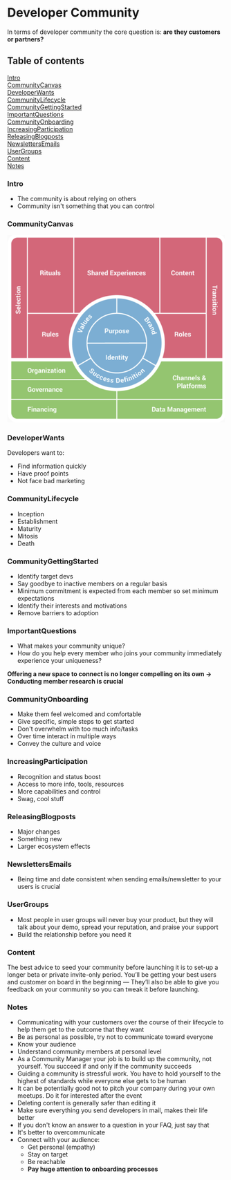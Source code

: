# Developer Community

In terms of developer community the core question is: **are they customers or partners?**

## Table of contents

[Intro](#intro)<br>
[CommunityCanvas](#communitycanvas)<br>
[DeveloperWants](#developerwants)<br>
[CommunityLifecycle](#communitylifecycle)<br>
[CommunityGettingStarted](#communitygettingstarted)<br>
[ImportantQuestions](#importantquestions)<br>
[CommunityOnboarding](#communityonboarding)<br>
[IncreasingParticipation](#increasingparticipation)<br>
[ReleasingBlogposts](#releasingblogposts)<br>
[NewslettersEmails](#newslettersemails)<br>
[UserGroups](#usergroups)<br>
[Content](#content)<br>
[Notes](#notes)<br>

### Intro

- The community is about relying on others
- Community isn't something that you can control

### CommunityCanvas

![](/DeveloperCommunity/Assets/CommunityCanvas.png)

### DeveloperWants

Developers want to:

- Find information quickly
- Have proof points
- Not face bad marketing

### CommunityLifecycle

- Inception
- Establishment
- Maturity
- Mitosis
- Death

### CommunityGettingStarted

- Identify target devs
- Say goodbye to inactive members on a regular basis
- Minimum commitment is expected from each member so set minimum expectations
- Identify their interests and motivations
- Remove barriers to adoption

### ImportantQuestions

- What makes your community unique?
- How do you help every member who joins your community immediately experience your uniqueness?

**Offering a new space to connect is no longer compelling on its own -> Conducting member research is crucial**

### CommunityOnboarding

- Make them feel welcomed and comfortable
- Give specific, simple steps to get started
- Don't overwhelm with too much info/tasks
- Over time interact in multiple ways
- Convey the culture and voice

### IncreasingParticipation

- Recognition and status boost
- Access to more info, tools, resources
- More capabilities and control
- Swag, cool stuff

### ReleasingBlogposts

- Major changes
- Something new
- Larger ecosystem effects

### NewslettersEmails

- Being time and date consistent when sending emails/newsletter to your users is crucial

### UserGroups

- Most people in user groups will never buy your product, but they will talk about your demo, spread your reputation, and praise your support
- Build the relationship before you need it

### Content

The best advice to seed your community before launching it is to set-up a longer beta or private invite-only period. You’ll be getting your best users and customer on board in the beginning — They’ll also be able to give you feedback on your community so you can tweak it before launching.

### Notes

- Communicating with your customers over the course of their lifecycle to help them get to the outcome that they want
- Be as personal as possible, try not to communicate toward everyone
- Know your audience
- Understand community members at personal level
- As a Community Manager your job is to build up the community, not yourself. You succeed if and only if the community succeeds
- Guiding a community is stressful work. You have to hold yourself to the highest of standards while everyone else gets to be human
- It can be potentially good not to pitch your company during your own meetups. Do it for interested after the event
- Deleting content is generally safer than editing it
- Make sure everything you send developers in mail, makes their life better
- If you don't know an answer to a question in your FAQ, just say that
- It's better to overcommunicate
- Connect with your audience:
    - Get personal (empathy)
    - Stay on target
    - Be reachable
    - **Pay huge attention to onboarding processes**
